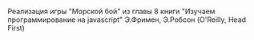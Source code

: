 Реализация игры "Морской бой" из главы 8 книги "Изучаем программирование на javascript" Э.Фримен, Э.Робсон (O'Reilly, Head First)
